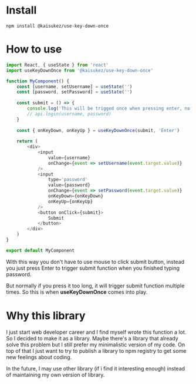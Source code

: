 # Install
```
npm install @kaisukez/use-key-down-once
```

# How to use

```js
import React, { useState } from 'react'
import useKeyDownOnce from '@kaisukez/use-key-down-once'

function MyComponent() {
    const [username, setUsername] = useState('')
    const [password, setPassword] = useState('')
    
    const submit = () => {
        console.log('This will be trigged once when pressing enter, no matter how long you press.')
        // api.login(username, password)
    }
    
    const { onKeyDown, onKeyUp } = useKeyDownOnce(submit, 'Enter')
    
    return (
        <div>
            <input
                value={username}
                onChange={event => setUsername(event.target.value)}
            />
            <input
                type='password'
                value={password}
                onChange={event => setPassword(event.target.value)}
                onKeyDown={onKeyDown}
                onKeyUp={onKeyUp}
            />
            <button onClick={submit}>
                Submit
            </button>
        </div>
    )
}

export default MyComponent
```

With this way you don't have to use mouse to click submit button, instead you just press Enter to trigger submit function when you finished typing password.

But normally if you press it too long, it will trigger submit function multiple times. So this is when __useKeyDownOnce__ comes into play.

# Why this library
I just start web developer career and I find myself wrote this function a lot. So I decided to make it as a library. Maybe there's a library that already solve this problem but I still prefer my minimalistic version of my code. On top of that I just want to try to publish a library to npm registry to get some new feelings about coding.

In the future, I may use other library (if i find it interesting enough) instead of maintaining my own version of library.
